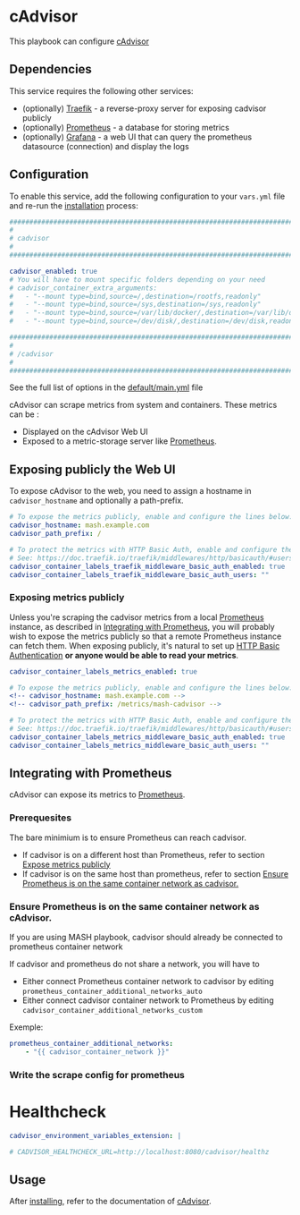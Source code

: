 # cAdvisor

This playbook can configure [cAdvisor](https://github.com/google/cadvisor)

## Dependencies

This service requires the following other services:

-   (optionally) [Traefik](traefik.md) - a reverse-proxy server for exposing cadvisor publicly
-   (optionally) [Prometheus](./prometheus.md) - a database for storing metrics
-   (optionally) [Grafana](./grafana.md) - a web UI that can query the prometheus datasource (connection) and display the logs

## Configuration

To enable this service, add the following configuration to your `vars.yml` file and re-run the [installation](../installing.md) process:

```yaml
########################################################################
#                                                                      #
# cadvisor                                                             #
#                                                                      #
########################################################################

cadvisor_enabled: true
# You will have to mount specific folders depending on your need
# cadvisor_container_extra_arguments:
#   - "--mount type=bind,source=/,destination=/rootfs,readonly"
#   - "--mount type=bind,source=/sys,destination=/sys,readonly"
#   - "--mount type=bind,source=/var/lib/docker/,destination=/var/lib/docker,readonly"
#   - "--mount type=bind,source=/dev/disk/,destination=/dev/disk,readonly"

########################################################################
#                                                                      #
# /cadvisor                                                            #
#                                                                      #
########################################################################
```

See the full list of options in the [default/main.yml](default/main.yml) file

cAdvisor can scrape metrics from system and containers. These metrics can be :

-   Displayed on the cAdvisor Web UI
-   Exposed to a metric-storage server like [Prometheus](./prometheus.md).

## Exposing publicly the Web UI

To expose cAdvisor to the web, you need to assign a hostname in `cadvisor_hostname` and optionally a path-prefix.

```yaml
# To expose the metrics publicly, enable and configure the lines below:
cadvisor_hostname: mash.example.com
cadvisor_path_prefix: /

# To protect the metrics with HTTP Basic Auth, enable and configure the lines below.
# See: https://doc.traefik.io/traefik/middlewares/http/basicauth/#users
cadvisor_container_labels_traefik_middleware_basic_auth_enabled: true
cadvisor_container_labels_traefik_middleware_basic_auth_users: ""
```

### Exposing metrics publicly

Unless you're scraping the cadvisor metrics from a local [Prometheus](prometheus.md) instance, as described in [Integrating with Prometheus](cadvisor.md#), you will probably wish to expose the metrics publicly so that a remote Prometheus instance can fetch them. When exposing publicly, it's natural to set up [HTTP Basic Authentication](https://developer.mozilla.org/en-US/docs/Web/HTTP/Authentication) **or anyone would be able to read your metrics**.

```yaml
cadvisor_container_labels_metrics_enabled: true

# To expose the metrics publicly, enable and configure the lines below:
<!-- cadvisor_hostname: mash.example.com -->
<!-- cadvisor_path_prefix: /metrics/mash-cadvisor -->

# To protect the metrics with HTTP Basic Auth, enable and configure the lines below.
# See: https://doc.traefik.io/traefik/middlewares/http/basicauth/#users
cadvisor_container_labels_metrics_middleware_basic_auth_enabled: true
cadvisor_container_labels_metrics_middleware_basic_auth_users: ""
```

## Integrating with Prometheus

cAdvisor can expose its metrics to [Prometheus](./prometheus.md).

### Prerequesites

The bare minimium is to ensure Prometheus can reach cadvisor.

-   If cadvisor is on a different host than Prometheus, refer to section [Expose metrics publicly](cadvisor.md#)
-   If cadvisor is on the same host than prometheus, refer to section [Ensure Prometheus is on the same container network as cadvisor.](cadvisor.md#)

### Ensure Prometheus is on the same container network as cAdvisor.

If you are using MASH playbook, cadvisor should already be connected to prometheus container network

If cadvisor and prometheus do not share a network, you will have to

-   Either connect Prometheus container network to cadvisor by editing `prometheus_container_additional_networks_auto`
-   Either connect cadvisor container network to Prometheus by editing `cadvisor_container_additional_networks_custom`

Exemple:

```yaml
prometheus_container_additional_networks:
    - "{{ cadvisor_container_network }}"
```

### Write the scrape config for prometheus

# Healthcheck

```yaml
cadvisor_environment_variables_extension: |

# CADVISOR_HEALTHCHECK_URL=http://localhost:8080/cadvisor/healthz
```

## Usage

After [installing](../installing.md), refer to the documentation of [cAdvisor](https://github.com/google/cadvisor).
